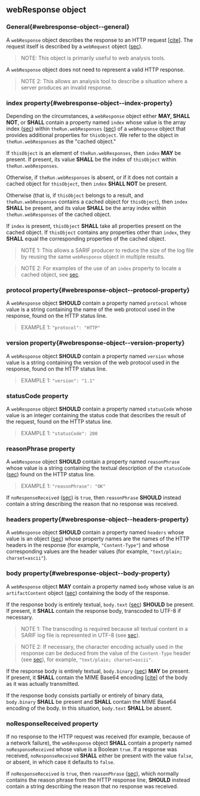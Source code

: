 ## webResponse object

### General{#webresponse-object--general}

A `webResponse` object describes the response to an HTTP request \[[cite](#RFC7230)\]. The request itself is described by a `webRequest` object ([sec](#webrequest-object)).

> NOTE: This object is primarily useful to web analysis tools.

A `webResponse` object does not need to represent a valid HTTP response.

> NOTE 2: This allows an analysis tool to describe a situation where a server produces an invalid response.

### index property{#webresponse-object--index-property}

Depending on the circumstances, a `webResponse` object either **MAY, SHALL NOT**, or **SHALL** contain a property named `index` whose value is the array index ([sec](#array-indices)) within `theRun.webResponses` ([sec](#webresponses-property)) of a `webResponse` object that provides additional properties for `thisObject`. We refer to the object in `theRun.webResponses` as the "cached object."

If `thisObject` is an element of `theRun.webResponses`, then `index` **MAY** be present. If present, its value **SHALL** be the index of `thisObject` within `theRun.webResponses`.

Otherwise, if `theRun.webResponses` is absent, or if it does not contain a cached object for `thisObject`, then `index` **SHALL NOT** be present.

Otherwise (that is, if `thisObject` belongs to a result, and `theRun.webResponses` contains a cached object for `thisObject`), then `index` **SHALL** be present, and its value **SHALL** be the array index within `theRun.webResponses` of the cached object.

If `index` is present, `thisObject` **SHALL** take all properties present on the cached object. If `thisObject` contains any properties other than `index`, they **SHALL** equal the corresponding properties of the cached object.

> NOTE 1: This allows a SARIF producer to reduce the size of the log file by reusing the same `webResponse` object in multiple results.

> NOTE 2: For examples of the use of an `index` property to locate a cached object, see [sec](#threadflowlocation-object--index-property).

### protocol property{#webresponse-object--protocol-property}

A `webResponse` object **SHOULD** contain a property named `protocol` whose value is a string containing the name of the web protocol used in the response, found on the HTTP status line.

> EXAMPLE 1: `"protocol": "HTTP"`

### version property{#webresponse-object--version-property}

A `webResponse` object **SHOULD** contain a property named `version` whose value is a string containing the version of the web protocol used in the response, found on the HTTP status line.

> EXAMPLE 1: `"version": "1.1"`

### statusCode property

A `webResponse` object **SHOULD** contain a property named `statusCode` whose value is an integer containing the status code that describes the result of the request, found on the HTTP status line.

> EXAMPLE 1: `"statusCode": 200`

### reasonPhrase property

A `webResponse` object **SHOULD** contain a property named `reasonPhrase` whose value is a string containing the textual description of the `statusCode` ([sec](#statuscode-property)) found on the HTTP status line.

> EXAMPLE 1: `"reasonPhrase": "OK"`

If `noResponseReceived` ([sec](#noresponsereceived-property)) is `true`, then `reasonPhrase` **SHOULD** instead contain a string describing the reason that no response was received.

### headers property{#webresponse-object--headers-property}

A `webResponse` object **SHOULD** contain a property named `headers` whose value is an object ([sec](#object-properties)) whose property names are the names of the HTTP headers in the response (for example, `"Content-Type"`) and whose corresponding values are the header values (for example, `"text/plain; charset=ascii"`).

### body property{#webresponse-object--body-property}

A `webResponse` object **MAY** contain a property named `body` whose value is an `artifactContent` object ([sec](#artifactcontent-object)) containing the body of the response.

If the response body is entirely textual, `body.text` ([sec](#artifactcontent-object--text-property)) **SHOULD** be present. If present, it **SHALL** contain the response body, transcoded to UTF-8 if necessary.

> NOTE 1: The transcoding is required because all textual content in a SARIF log file is represented in UTF-8 (see [sec](#file-format--general)).

> NOTE 2: If necessary, the character encoding actually used in the response can be deduced from the value of the `Content-Type` header (see [sec](#webresponse-object--headers-property)), for example, `"text/plain; charset=ascii"`.

If the response body is entirely textual, `body.binary` ([sec](#binary-property)) **MAY** be present. If present, it **SHALL** contain the MIME Base64 encoding \[[cite](#RFC2045)\] of the body as it was actually transmitted.

If the response body consists partially or entirely of binary data, `body.binary` **SHALL** be present and **SHALL** contain the MIME Base64 encoding of the body. In this situation, `body.text` **SHALL** be absent.

### noResponseReceived property

If no response to the HTTP request was received (for example, because of a network failure), the `webResponse` object **SHALL** contain a property named `noResponseReceived` whose value is a Boolean `true`. If a response was received, `noResponseReceived` **SHALL** either be present with the value `false`, or absent, in which case it defaults to `false`.

If `noResponseReceived` is `true`, then `reasonPhrase` ([sec](#reasonphrase-property)), which normally contains the reason phrase from the HTTP response line, **SHOULD** instead contain a string describing the reason that no response was received.
